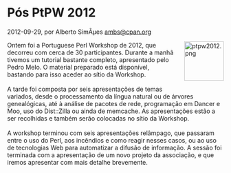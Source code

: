 
# Pós PtPW 2012

 2012-09-29, por Alberto SimÃµes <ambs@cpan.org>

<a href="http://perl.pt/ptpw2012.png"><img alt="ptpw2012.png" src="http://perl.pt/assets_c/2012/07/ptpw2012-thumb-150x147-40.png" class="mt-image-right" style="float: right; margin: 0px 0px 20px 20px;" height="91" width="92" /></a> <div>Ontem foi a Portuguese Perl Workshop de 2012, que decorreu com cerca de 30 participantes. Durante a manhã tivemos um tutorial bastante completo, apresentado pelo Pedro Melo. O material preparado está disponível, bastando para isso aceder ao sítio da Workshop.<br /><br />A tarde foi composta por seis apresentações de temas variados, desde o processamento da língua natural ou de árvores genealógicas, até à análise de pacotes de rede, programação em Dancer e Moo, uso do Dist::Zilla ou ainda de memcache. As apresentações estão a ser recolhidas e também serão colocadas no sítio da Workshop.<br /><br />A workshop terminou com seis apresentações relâmpago, que passaram entre o uso do Perl, aos incêndios e como reagir nesses casos, ou ao uso de tecnologias Web para automatizar a difusão de informação. A sessão foi terminada com a apresentação de um novo projeto da associação, e que iremos apresentar com mais detalhe brevemente.<br /></div>
